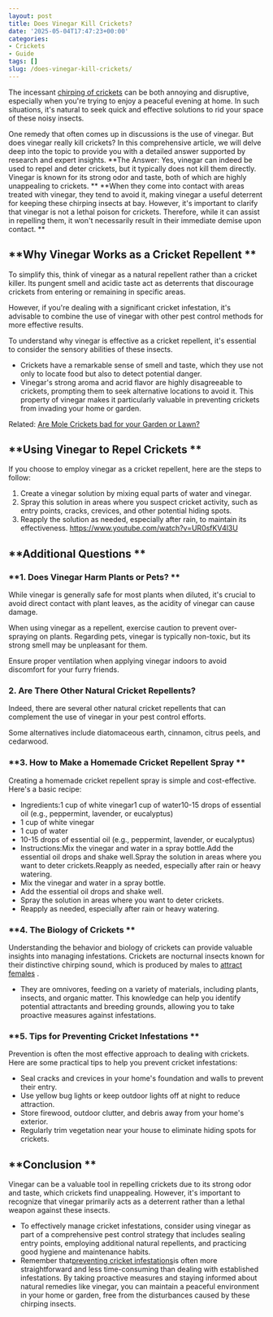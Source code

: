 ```yaml
---
layout: post
title: Does Vinegar Kill Crickets?
date: '2025-05-04T17:47:23+00:00'
categories:
- Crickets
- Guide
tags: []
slug: /does-vinegar-kill-crickets/
---
```


The incessant
[chirping of crickets](https://pestpolicy.com/why-do-crickets-stop-chirping-when-you-move/)
can be both annoying and disruptive, especially when you're trying to enjoy a peaceful evening at home. In such situations, it's natural to seek quick and effective solutions to rid your space of these noisy insects.

One remedy that often comes up in discussions is the use of vinegar. But does vinegar really kill crickets? In this comprehensive article, we will delve deep into the topic to provide you with a detailed answer supported by research and expert insights.
**The Answer: Yes, vinegar can indeed be used to repel and deter crickets, but it typically does not kill them directly. Vinegar is known for its strong odor and taste, both of which are highly unappealing to crickets. **
**When they come into contact with areas treated with vinegar, they tend to avoid it, making vinegar a useful deterrent for keeping these chirping insects at bay. However, it's important to clarify that vinegar is not a lethal poison for crickets. Therefore, while it can assist in repelling them, it won't necessarily result in their immediate demise upon contact. **
## **Why Vinegar Works as a Cricket Repellent **
To simplify this, think of vinegar as a natural repellent rather than a cricket killer. Its pungent smell and acidic taste act as deterrents that discourage crickets from entering or remaining in specific areas.

However, if you're dealing with a significant cricket infestation, it's advisable to combine the use of vinegar with other pest control methods for more effective results.

To understand why vinegar is effective as a cricket repellent, it's essential to consider the sensory abilities of these insects.
- Crickets have a remarkable sense of smell and taste, which they use not only to locate food but also to detect potential danger.
- Vinegar's strong aroma and acrid flavor are highly disagreeable to crickets, prompting them to seek alternative locations to avoid it.
This property of vinegar makes it particularly valuable in preventing crickets from invading your home or garden.

Related:
[Are Mole Crickets bad for your Garden or Lawn?](https://pestpolicy.com/are-mole-crickets-bad-for-your-garden-or-lawn/)
## **Using Vinegar to Repel Crickets **
If you choose to employ vinegar as a cricket repellent, here are the steps to follow:
1. Create a vinegar solution by mixing equal parts of water and vinegar.
2. Spray this solution in areas where you suspect cricket activity, such as entry points, cracks, crevices, and other potential hiding spots.
3. Reapply the solution as needed, especially after rain, to maintain its effectiveness.
https://www.youtube.com/watch?v=UR0sfKV4l3U
## **Additional Questions **
### **1. Does Vinegar Harm Plants or Pets? **
While vinegar is generally safe for most plants when diluted, it's crucial to avoid direct contact with plant leaves, as the acidity of vinegar can cause damage.

When using vinegar as a repellent, exercise caution to prevent over-spraying on plants. Regarding pets, vinegar is typically non-toxic, but its strong smell may be unpleasant for them.

Ensure proper ventilation when applying vinegar indoors to avoid discomfort for your furry friends.
### **2. Are There Other Natural Cricket Repellents?**
Indeed, there are several other natural cricket repellents that can complement the use of vinegar in your pest control efforts.

Some alternatives include diatomaceous earth, cinnamon, citrus peels, and cedarwood.
### **3. How to Make a Homemade Cricket Repellent Spray **
Creating a homemade cricket repellent spray is simple and cost-effective. Here's a basic recipe:
- Ingredients:1 cup of white vinegar1 cup of water10-15 drops of essential oil (e.g., peppermint, lavender, or eucalyptus)
- 1 cup of white vinegar
- 1 cup of water
- 10-15 drops of essential oil (e.g., peppermint, lavender, or eucalyptus)
- Instructions:Mix the vinegar and water in a spray bottle.Add the essential oil drops and shake well.Spray the solution in areas where you want to deter crickets.Reapply as needed, especially after rain or heavy watering.
- Mix the vinegar and water in a spray bottle.
- Add the essential oil drops and shake well.
- Spray the solution in areas where you want to deter crickets.
- Reapply as needed, especially after rain or heavy watering.
### **4. The Biology of Crickets **
Understanding the behavior and biology of crickets can provide valuable insights into managing infestations. Crickets are nocturnal insects known for their distinctive chirping sound, which is produced by males to
[attract females](https://pestpolicy.com/why-do-crickets-jump-towards-you/)
.
- They are omnivores, feeding on a variety of materials, including plants, insects, and organic matter.
This knowledge can help you identify potential attractants and breeding grounds, allowing you to take proactive measures against infestations.
### **5. Tips for Preventing Cricket Infestations **
Prevention is often the most effective approach to dealing with crickets. Here are some practical tips to help you prevent cricket infestations:
- Seal cracks and crevices in your home's foundation and walls to prevent their entry.
- Use yellow bug lights or keep outdoor lights off at night to reduce attraction.
- Store firewood, outdoor clutter, and debris away from your home's exterior.
- Regularly trim vegetation near your house to eliminate hiding spots for crickets.
## **Conclusion **
Vinegar can be a valuable tool in repelling crickets due to its strong odor and taste, which crickets find unappealing. However, it's important to recognize that vinegar primarily acts as a deterrent rather than a lethal weapon against these insects.
- To effectively manage cricket infestations, consider using vinegar as part of a comprehensive pest control strategy that includes sealing entry points, employing additional natural repellents, and practicing good hygiene and maintenance habits.
- Remember that[preventing cricket infestations](https://pestpolicy.com/how-do-you-silence-a-cricket/)is often more straightforward and less time-consuming than dealing with established infestations.
By taking proactive measures and staying informed about natural remedies like vinegar, you can maintain a peaceful environment in your home or garden, free from the disturbances caused by these chirping insects.
